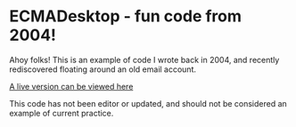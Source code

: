 # ECMADesktop - fun code from 2004!

Ahoy folks! This is an example of code I wrote back in 2004, and recently rediscovered floating around an old email account.

[A live version can be viewed here](https://jacobabrennan.github.io/ECMADesktop/index.html)

This code has not been editor or updated, and should not be considered an example of current practice.
